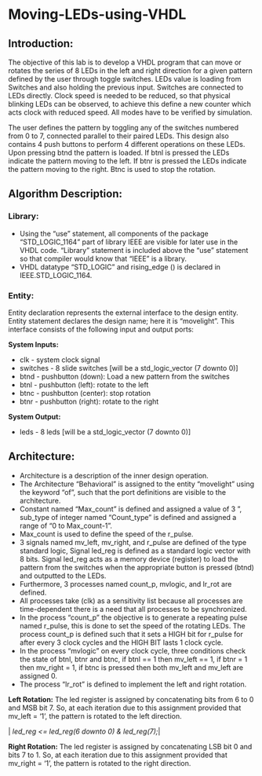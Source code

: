 # Moving-LEDs-using-VHDL

## Introduction:
The objective of this lab is to develop a VHDL program that can move or rotates the series of 8 LEDs in the left and right direction for a given pattern defined by the user through toggle switches. LEDs value is loading from Switches and also holding the previous input. Switches are connected to LEDs directly. Clock speed is needed to be reduced, so that physical blinking LEDs can be observed, to achieve this define a new counter which acts clock with reduced speed. All modes have to be verified by simulation.

The user defines the pattern by toggling any of the switches numbered from 0 to 7, connected parallel to their paired LEDs. This design also contains 4 push buttons to perform 4 different operations on these LEDs. Upon pressing btnd the pattern is loaded. If btnl is pressed the LEDs indicate the pattern moving to the left. If btnr is pressed the LEDs indicate the pattern moving to the right. Btnc is used to stop the rotation.

## Algorithm Description:

### Library:
* Using the “use” statement, all components of the package “STD_LOGIC_1164” part of library IEEE are visible for later use in the VHDL code. “Library” statement is included above the “use” statement so that compiler would know that “IEEE” is a library.
* VHDL datatype “STD_LOGIC” and rising_edge () is declared in IEEE.STD_LOGIC_1164.

### Entity:
Entity declaration represents the external interface to the design entity. Entity statement declares the design name; here it is “movelight”. This interface consists of the following input and output ports:

**System Inputs:**
* clk - system clock signal
* switches - 8 slide switches [will be a std_logic_vector (7 downto 0)]
* btnd - pushbutton (down): Load a new pattern from the switches
* btnl - pushbutton (left): rotate to the left
* btnc - pushbutton (center): stop rotation
* btnr - pushbutton (right): rotate to the right

**System Output:**
* leds - 8 leds [will be a std_logic_vector (7 downto 0)]

## Architecture:
* Architecture is a description of the inner design operation.
* The Architecture “Behavioral” is assigned to the entity “movelight” using the keyword “of”, such that the port definitions are visible to the architecture.
* Constant named “Max_count” is defined and assigned a value of 3 ”, sub_type of integer named “Count_type” is defined and assigned a range of “0 to Max_count-1”.
* Max_count is used to define the speed of the r_pulse.
* 3 signals named mv_left, mv_right, and r_pulse are defined of the type standard logic, Signal led_reg is defined as a standard logic vector with 8 bits. Signal led_reg acts as a memory device (register) to load the pattern from the switches when the appropriate button is pressed (btnd) and outputted to the LEDs.
* Furthermore, 3 processes named count_p, mvlogic, and lr_rot are defined.
* All processes take (clk) as a sensitivity list because all processes are time-dependent there is a need that all processes to be synchronized.
* In the process “count_p” the objective is to generate a repeating pulse named r_pulse, this is done to set the speed of the rotating LEDs. The process count_p is defined such that it sets a HIGH bit for r_pulse for after every 3 clock cycles and the HIGH BIT lasts 1 clock cycle.
* In the process “mvlogic” on every clock cycle, three conditions check the state of btnl, btnr and btnc, if btnl == 1 then mv_left == 1, if btnr = 1 then mv_right = 1, if btnc is pressed then both mv_left and mv_left are assigned 0.
* The process “lr_rot” is defined to implement the left and right rotation.

**Left Rotation:** The led register is assigned by concatenating bits from 6 to 0 and MSB bit 7. So, at each iteration due to this assignment provided that mv_left = ‘1’, the pattern is rotated to the left direction.

| *led_reg <= led_reg(6 downto 0) & led_reg(7);*|

**Right Rotation:** The led register is assigned by concatenating LSB bit 0 and bits 7 to 1. So, at each iteration due to this assignment provided that mv_right = ‘1’, the pattern is rotated to the right direction.

